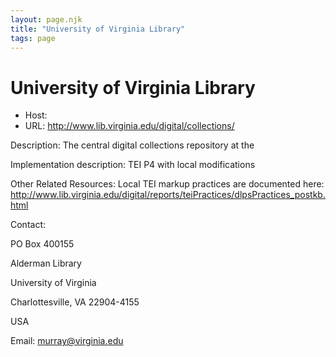 ```yaml
---
layout: page.njk
title: "University of Virginia Library"
tags: page
---
```

# University of Virginia Library




* Host:
* URL: <http://www.lib.virginia.edu/digital/collections/>



Description:
 The central digital collections repository at the 



Implementation description:
 TEI P4 with local modifications



Other Related Resources:
 Local TEI markup practices are documented here: <http://www.lib.virginia.edu/digital/reports/teiPractices/dlpsPractices_postkb.html>



Contact: 



PO Box 400155


Alderman Library


University of Virginia


Charlottesville, VA 22904-4155


USA


Email: [murray@virginia.edu](mailto:murray@virginia.edu)






